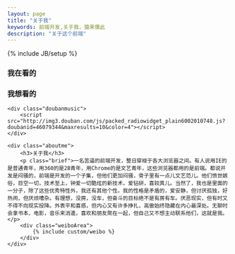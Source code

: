 ```yaml
---
layout: page
title: "关于我"
keywords: 前端开发,关于我，猿来儒此
description: "关于这个前端"
---
```

{% include JB/setup %}

<div class="aboucontainer clear">
	<div class="doubanbook">
		<h3>我在看的</h3>
		<script type="text/javascript" src="http://www.douban.com/service/badge/46079344/?show=dolist&amp;n=8&amp;columns=4&amp;picsize=medium&amp;hidelogo=yes&amp;hideself=yes" ></script>
		<h3>我想看的</h3>
		<script type="text/javascript" src="http://www.douban.com/service/badge/46079344/?show=wishlist&amp;n=8&amp;columns=4&amp;picsize=medium&amp;hidelogo=yes&amp;hideself=yes" ></script>
	</div>

	<div class="doubanmusic">
		<script src="http://img3.douban.com/js/packed_radiowidget_plain6002010748.js?doubanid=46079344&maxresults=10&color=4"></script>
	</div>

	<div class="aboutme">
		<h3>关于我</h3>
		<p class="brief">一名苦逼的前端开发，整日穿梭于各大浏览器之间。有人说用IE的是普通青年，用360的是2B青年，用Chrome的是文艺青年，这些浏览器都用的是前端。都说开发是闷骚的，前端是开发的一个子集，但他们更加闷骚，骨子里有一点儿文艺范儿。他们愤世嫉俗，目空一切，技术至上，钟爱一切酷炫的新技术，爱钻研，喜较真儿。当然了，我也是里面的一分子，除了这些优秀特性外，我还有其他个性。我的性格是矛盾的，爱安静，但讨厌孤独，好热闹，但厌烦嘈杂。有理想，没房，没车，但奋斗的目标绝不是有房有车。厌恶现实，但有时又不得不向现实投降。外表平和喜感，但内心又有许多挣扎，高傲始终隐藏在内心最深处。无聊时会拿书本，电影，音乐来消遣，喜欢和朋友聚在一起，但自己又不想主动联系他们，这就是我。</p>
		<div class="weiboArea">
      		{% include custom/weibo %}
    	</div>
	</div>
</div>

